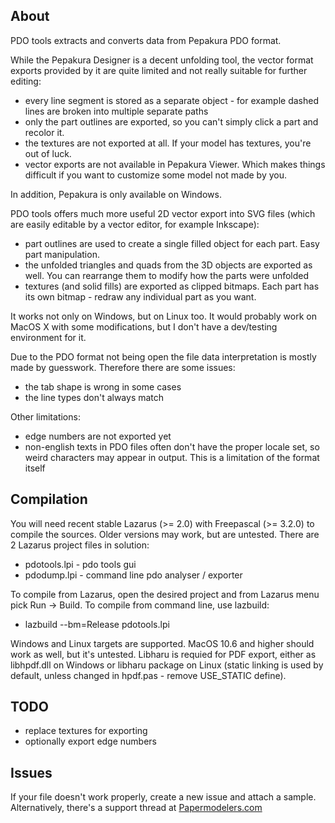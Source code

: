 ## About

PDO tools extracts and converts data from Pepakura PDO format.

While the Pepakura Designer is a decent unfolding tool, the vector format exports provided by it are quite limited and not really suitable for further editing:

* every line segment is stored as a separate object - for example dashed lines are broken into multiple separate paths
* only the part outlines are exported, so you can't simply click a part and recolor it.
* the textures are not exported at all. If your model has textures, you're out of luck.
* vector exports are not available in Pepakura Viewer. Which makes things difficult if you want to customize some model not made by you.

In addition, Pepakura is only available on Windows.

PDO tools offers much more useful 2D vector export into SVG files (which are easily editable by a vector editor, for example Inkscape):

* part outlines are used to create a single filled object for each part. Easy part manipulation.
* the unfolded triangles and quads from the 3D objects are exported as well. You can rearrange them to modify how the parts were unfolded
* textures (and solid fills) are exported as clipped bitmaps. Each part has its own bitmap - redraw any individual part as you want.

It works not only on Windows, but on Linux too. It would probably work on MacOS X with some modifications, but I don't have a dev/testing environment for it.

Due to the PDO format not being open the file data interpretation is mostly made by guesswork. Therefore there are some issues:

* the tab shape is wrong in some cases
* the line types don't always match

Other limitations:

* edge numbers are not exported yet
* non-english texts in PDO files often don't have the proper locale set, so weird characters may appear in output. This is a limitation of the format itself


## Compilation

You will need recent stable Lazarus (>= 2.0) with Freepascal (>= 3.2.0) to compile the sources. Older versions may work, but are untested.
There are 2 Lazarus project files in solution:

* pdotools.lpi - pdo tools gui
* pdodump.lpi - command line pdo analyser / exporter

To compile from Lazarus, open the desired project and from Lazarus menu pick Run -> Build.
To compile from command line, use lazbuild:

* lazbuild --bm=Release pdotools.lpi

Windows and Linux targets are supported. MacOS 10.6 and higher should work as well, but it's untested.
Libharu is requied for PDF export, either as libhpdf.dll on Windows or libharu package on Linux (static linking is used by default, unless changed in hpdf.pas - remove USE_STATIC define).


## TODO

* replace textures for exporting
* optionally export edge numbers


## Issues

If your file doesn't work properly, create a new issue and attach a sample. Alternatively, there's a support thread at [Papermodelers.com](http://www.papermodelers.com/forum/software/24448-pdo-tools-format-discussion.html)